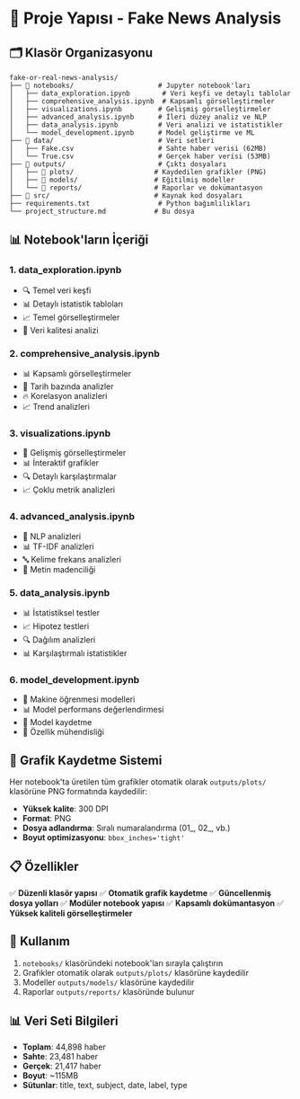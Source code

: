 # 📁 Proje Yapısı - Fake News Analysis

## 🗂️ Klasör Organizasyonu

```
fake-or-real-news-analysis/
├── 📁 notebooks/                     # Jupyter notebook'ları
│   ├── data_exploration.ipynb        # Veri keşfi ve detaylı tablolar
│   ├── comprehensive_analysis.ipynb  # Kapsamlı görselleştirmeler
│   ├── visualizations.ipynb         # Gelişmiş görselleştirmeler
│   ├── advanced_analysis.ipynb      # İleri düzey analiz ve NLP
│   ├── data_analysis.ipynb          # Veri analizi ve istatistikler
│   └── model_development.ipynb      # Model geliştirme ve ML
├── 📁 data/                          # Veri setleri
│   ├── Fake.csv                     # Sahte haber verisi (62MB)
│   └── True.csv                     # Gerçek haber verisi (53MB)
├── 📁 outputs/                       # Çıktı dosyaları
│   ├── 📁 plots/                    # Kaydedilen grafikler (PNG)
│   ├── 📁 models/                   # Eğitilmiş modeller
│   └── 📁 reports/                  # Raporlar ve dokümantasyon
├── 📁 src/                          # Kaynak kod dosyaları
├── requirements.txt                 # Python bağımlılıkları
└── project_structure.md            # Bu dosya
```

## 📊 Notebook'ların İçeriği

### 1. **data_exploration.ipynb**
- 🔍 Temel veri keşfi
- 📊 Detaylı istatistik tabloları
- 📈 Temel görselleştirmeler
- 🎯 Veri kalitesi analizi

### 2. **comprehensive_analysis.ipynb**
- 📊 Kapsamlı görselleştirmeler
- 📅 Tarih bazında analizler
- 🔥 Korelasyon analizleri
- 📈 Trend analizleri

### 3. **visualizations.ipynb**
- 🎨 Gelişmiş görselleştirmeler
- 📊 İnteraktif grafikler
- 🔍 Detaylı karşılaştırmalar
- 📈 Çoklu metrik analizleri

### 4. **advanced_analysis.ipynb**
- 🔬 NLP analizleri
- 📊 TF-IDF analizleri
- 🔤 Kelime frekans analizleri
- 🎯 Metin madenciliği

### 5. **data_analysis.ipynb**
- 📊 İstatistiksel testler
- 📈 Hipotez testleri
- 🔍 Dağılım analizleri
- 📊 Karşılaştırmalı istatistikler

### 6. **model_development.ipynb**
- 🤖 Makine öğrenmesi modelleri
- 📊 Model performans değerlendirmesi
- 💾 Model kaydetme
- 🎯 Özellik mühendisliği

## 🎨 Grafik Kaydetme Sistemi

Her notebook'ta üretilen tüm grafikler otomatik olarak `outputs/plots/` klasörüne PNG formatında kaydedilir:

- **Yüksek kalite**: 300 DPI
- **Format**: PNG
- **Dosya adlandırma**: Sıralı numaralandırma (01_, 02_, vb.)
- **Boyut optimizasyonu**: `bbox_inches='tight'`

## 📋 Özellikler

✅ **Düzenli klasör yapısı**
✅ **Otomatik grafik kaydetme**
✅ **Güncellenmiş dosya yolları**
✅ **Modüler notebook yapısı**
✅ **Kapsamlı dokümantasyon**
✅ **Yüksek kaliteli görselleştirmeler**

## 🚀 Kullanım

1. `notebooks/` klasöründeki notebook'ları sırayla çalıştırın
2. Grafikler otomatik olarak `outputs/plots/` klasörüne kaydedilir
3. Modeller `outputs/models/` klasörüne kaydedilir
4. Raporlar `outputs/reports/` klasöründe bulunur

## 📊 Veri Seti Bilgileri

- **Toplam**: 44,898 haber
- **Sahte**: 23,481 haber
- **Gerçek**: 21,417 haber
- **Boyut**: ~115MB
- **Sütunlar**: title, text, subject, date, label, type
